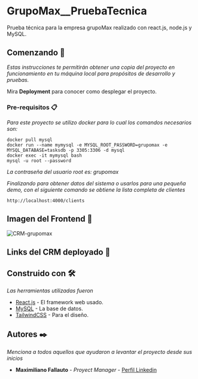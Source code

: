 # GrupoMax__PruebaTecnica
Prueba técnica para la empresa grupoMax realizado con react.js, node.js y MySQL.

## Comenzando 🚀

_Estas instrucciones te permitirán obtener una copia del proyecto en funcionamiento en tu máquina local para propósitos de desarrollo y pruebas._

Mira **Deployment** para conocer como desplegar el proyecto.

### Pre-requisitos 📋

_Para este proyecto se utilizo docker para lo cual los comandos necesarios son:_

```
docker pull mysql
docker run --name mymysql -e MYSQL_ROOT_PASSWORD=grupomax -e MYSQL_DATABASE=tasksdb -p 3305:3306 -d mysql
docker exec -it mymysql bash
mysql -u root --password
```

_La contraseña del usuario root es: grupomax_


_Finalizando para obtener datos del sistema o usarlos para una pequeña demo, con el siguiente comando se obtiene la lista completa de clientes_

```
http://localhost:4000/clients
```

## Imagen del Frontend 🎨


![CRM-grupomax](https://user-images.githubusercontent.com/59952134/182994562-39016829-f6a4-4328-8e60-cda5c5f334a9.png)


## Links del CRM deployado 🔗



## Construido con 🛠️

_Las herramientas utilizadas fueron_

* [React.js](https://es.reactjs.org/docs/getting-started.html) - El framework web usado.
* [MySQL](https://dev.mysql.com/doc/) - La base de datos.
* [TailwindCSS](https://tailwindcss.com/docs/installation) - Para el diseño.

## Autores ✒️

_Menciona a todos aquellos que ayudaron a levantar el proyecto desde sus inicios_

* **Maximiliano Fallauto** - *Proyect Manager* - [Perfil Linkedin](https://www.linkedin.com/in/maximiliano-fallauto/)